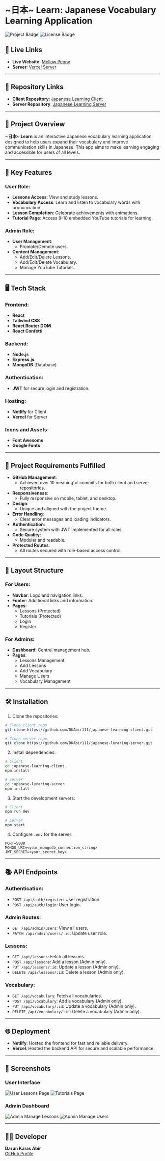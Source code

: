 # ~日本~ Learn: Japanese Vocabulary Learning Application

![Project Badge](https://img.shields.io/badge/Status-Completed-brightgreen)
![License Badge](https://img.shields.io/badge/License-MIT-blue)

## 🚀 Live Links
- **Live Website**: [Mellow Peony](https://mellow-peony-b34e6c.netlify.app/)
- **Server**: [Vercel Server](https://japanese-learing-server.vercel.app/)

---

## 📂 Repository Links
- **Client Repository**: [Japanese Learning Client](https://github.com/DKAbir111/japanese-learning-client.git)
- **Server Repository**: [Japanese Learning Server](https://github.com/DKAbir111/japanese-leraring-server.git)

---

## 🌟 Project Overview
**~日本~ Learn** is an interactive Japanese vocabulary learning application designed to help users expand their vocabulary and improve communication skills in Japanese. This app aims to make learning engaging and accessible for users of all levels.

---

## 🎯 Key Features
### User Role:
- **Lessons Access**: View and study lessons.
- **Vocabulary Access**: Learn and listen to vocabulary words with pronunciation.
- **Lesson Completion**: Celebrate achievements with animations.
- **Tutorial Page**: Access 8-10 embedded YouTube tutorials for learning.

### Admin Role:
- **User Management**:
  - Promote/Demote users.
- **Content Management**:
  - Add/Edit/Delete Lessons.
  - Add/Edit/Delete Vocabulary.
  - Manage YouTube Tutorials.

---

## 🖥️ Tech Stack
### Frontend:
- **React**
- **Tailwind CSS**
- **React Router DOM**
- **React Confetti**

### Backend:
- **Node.js**
- **Express.js**
- **MongoDB** (Database)

### Authentication:
- **JWT** for secure login and registration.

### Hosting:
- **Netlify** for Client
- **Vercel** for Server

### Icons and Assets:
- **Font Awesome**
- **Google Fonts**

---

## 📜 Project Requirements Fulfilled
- **GitHub Management**:
  - Achieved over 10 meaningful commits for both client and server repositories.
- **Responsiveness**:
  - Fully responsive on mobile, tablet, and desktop.
- **Design**:
  - Unique and aligned with the project theme.
- **Error Handling**:
  - Clear error messages and loading indicators.
- **Authentication**:
  - Secure system with JWT implemented for all roles.
- **Code Quality**:
  - Modular and readable.
- **Protected Routes**:
  - All routes secured with role-based access control.

---

## 🎨 Layout Structure
### For Users:
- **Navbar**: Logo and navigation links.
- **Footer**: Additional links and information.
- **Pages**:
  - Lessons (Protected)
  - Tutorials (Protected)
  - Login
  - Register

### For Admins:
- **Dashboard**: Central management hub.
- **Pages**:
  - Lessons Management
  - Add Lessons
  - Add Vocabulary
  - Manage Users
  - Vocabulary Management

---

## 🛠️ Installation
1. Clone the repositories:
```bash
# Clone client repo
git clone https://github.com/DKAbir111/japanese-learning-client.git

# Clone server repo
git clone https://github.com/DKAbir111/japanese-leraring-server.git
```

2. Install dependencies:
```bash
# Client
cd japanese-learning-client
npm install

# Server
cd japanese-leraring-server
npm install
```

3. Start the development servers:
```bash
# Client
npm run dev

# Server
npm start
```

4. Configure `.env` for the server:
```env
PORT=5000
MONGO_URI=<your_mongodb_connection_string>
JWT_SECRET=<your_secret_key>
```

---

## 📚 API Endpoints
### Authentication:
- `POST /api/auth/register`: User registration.
- `POST /api/auth/login`: User login.

### Admin Routes:
- `GET /api/admin/users`: View all users.
- `PATCH /api/admin/users/:id`: Update user role.

### Lessons:
- `GET /api/lessons`: Fetch all lessons.
- `POST /api/lessons`: Add a lesson (Admin only).
- `PUT /api/lessons/:id`: Update a lesson (Admin only).
- `DELETE /api/lessons/:id`: Delete a lesson (Admin only).

### Vocabulary:
- `GET /api/vocabulary`: Fetch all vocabularies.
- `POST /api/vocabulary`: Add a vocabulary (Admin only).
- `PUT /api/vocabulary/:id`: Update a vocabulary (Admin only).
- `DELETE /api/vocabulary/:id`: Delete a vocabulary (Admin only).

---

## 🌐 Deployment
- **Netlify**: Hosted the frontend for fast and reliable delivery.
- **Vercel**: Hosted the backend API for secure and scalable performance.

---

## 📸 Screenshots
### User Interface
![User Lessons Page](#)
![Tutorials Page](#)

### Admin Dashboard
![Admin Manage Lessons](#)
![Admin Manage Users](#)

---

## 🧑‍💻 Developer
**Darun Karas Abir**  
[GitHub Profile](https://github.com/DKAbir111)

